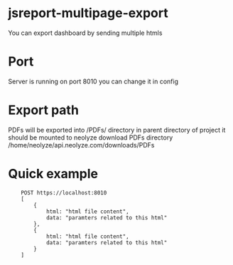 # jsreport-multipage-export

You can export dashboard by sending multiple htmls 

# Port
Server is running on port 8010 you can change it in config

# Export path
PDFs will be exported into /PDFs/ directory in parent directory of project 
it should be mounted to neolyze download PDFs directory 
/home/neolyze/api.neolyze.com/downloads/PDFs

# Quick example

```
    POST https://localhost:8010 
    [
        {
            html: "html file content",
            data: "paramters related to this html"
        },
        {
            html: "html file content",
            data: "paramters related to this html"
        }
    ]
```